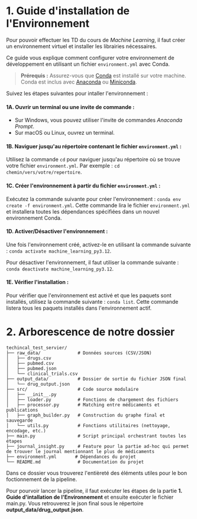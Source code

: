 # **1. Guide d'installation de l'Environnement**

Pour pouvoir effectuer les TD du cours de *Machine Learning*, il faut créer un environnement virtuel et installer les librairies nécessaires.

Ce guide vous explique comment configurer votre environnement de développement en utilisant un fichier `environment.yml` avec Conda.

>**Prérequis :** Assurez-vous que [Conda](https://docs.conda.io/en/latest/) est installé sur votre machine. Conda est inclus avec [Anaconda](https://www.anaconda.com/products/distribution) ou [Miniconda](https://docs.conda.io/en/latest/miniconda.html).

Suivez les étapes suivantes pour intaller l'environnement : 

#### 1A. Ouvrir un terminal ou une invite de commande :

- Sur Windows, vous pouvez utiliser l'invite de commandes _Anaconda Prompt_.
- Sur macOS ou Linux, ouvrez un terminal.

#### 1B. Naviguer jusqu'au répertoire contenant le fichier ``environment.yml`` :

Utilisez la commande `cd` pour naviguer jusqu'au répertoire où se trouve votre fichier `environment.yml`. Par exemple : ```cd chemin/vers/votre/repertoire```.

#### 1C. Créer l'environnement à partir du fichier `environment.yml` :
Exécutez la commande suivante pour créer l'environnement : 
```conda env create -f environment.yml```.
Cette commande lira le fichier `environment.yml` et installera toutes les dépendances spécifiées dans un nouvel environnement Conda.

#### 1D. Activer/Désactiver l'environnement :
Une fois l'environnement créé, activez-le en utilisant la commande suivante : 
```conda activate machine_learning_py3.12```. 

Pour désactiver l'environnement, il faut utiliser la commande suivante : 
```conda deactivate machine_learning_py3.12```. 

#### 1E. Vérifier l'installation :
Pour vérifier que l'environnement est activé et que les paquets sont installés, utilisez la commande suivante : ```conda list```. Cette commande listera tous les paquets installés dans l'environnement actif.

# **2. Arborescence de notre dossier**

```
techincal_test_servier/
├── raw_data/              # Données sources (CSV/JSON)
│   ├── drugs.csv
│   ├── pubmed.csv
│   ├── pubmed.json
│   └── clinical_trials.csv
├── output_data/           # Dossier de sortie du fichier JSON final
│   └── drug_output.json
├── src/                   # Code source modulaire
│   ├── __init__.py
│   ├── loader.py          # Fonctions de chargement des fichiers
│   ├── processor.py       # Matching entre médicaments et publications
│   ├── graph_builder.py   # Construction du graphe final et sauvegarde
│   └── utils.py           # Fonctions utilitaires (nettoyage, encodage, etc.)
├── main.py                # Script principal orchestrant toutes les étapes
├── journal_insight.py     # Feature pour la partie ad-hoc qui permet de trouver le journal mentionnant le plus de médicaments
├── environment.yml       # Dépendances du projet
└── README.md              # Documentation du projet
```

Dans ce dossier vous trouverez l'entièreté des éléments utiles pour le bon foctionnement de la pipeline. 

Pour pourvoir lancer la pipeline, il faut exécuter les étapes de la partie **1. Guide d'intallation de l'Environnement** et ensuite exécuter le fichier main.py. Vous retrouverez le json final sous le répertoire **output_data/drug_output.json**.
